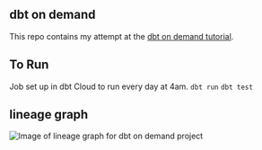 ## dbt on demand

This repo contains my attempt at the [dbt on demand tutorial](https://courses.getdbt.com/collections). 

## To Run
Job set up in dbt Cloud to run every day at 4am.
`dbt run`
`dbt test`


## lineage graph
![Image of lineage graph for dbt on demand project](https://static.wixstatic.com/media/fc8483_6cfea163eae3492197a7444eda267067~mv2.png)
